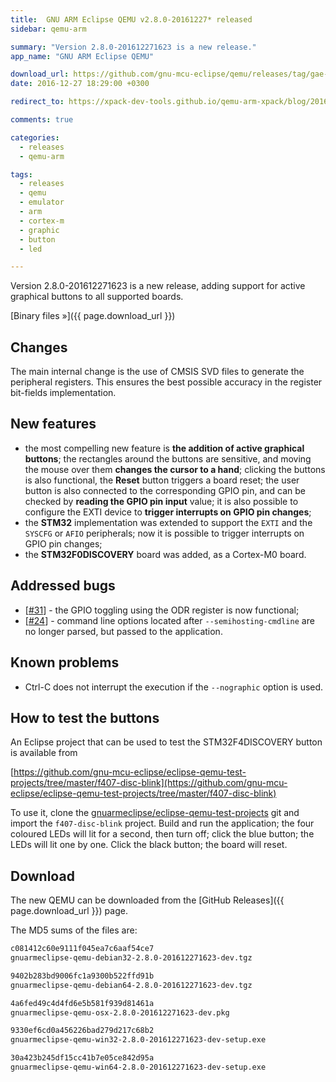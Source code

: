 ```yaml
---
title:  GNU ARM Eclipse QEMU v2.8.0-20161227* released
sidebar: qemu-arm

summary: "Version 2.8.0-201612271623 is a new release."
app_name: "GNU ARM Eclipse QEMU"

download_url: https://github.com/gnu-mcu-eclipse/qemu/releases/tag/gae-2.8.0-20161227/
date: 2016-12-27 18:29:00 +0300

redirect_to: https://xpack-dev-tools.github.io/qemu-arm-xpack/blog/2016/12/27/qemu-v2-8-0-20161227-released/

comments: true

categories:
  - releases
  - qemu-arm

tags:
  - releases
  - qemu
  - emulator
  - arm
  - cortex-m
  - graphic
  - button
  - led

---
```


Version 2.8.0-201612271623 is a new release, adding support for active graphical buttons to all supported boards.

[Binary files »]({{ page.download_url }})

## Changes

The main internal change is the use of CMSIS SVD files to generate the peripheral registers. This ensures the best possible accuracy in the register bit-fields implementation.

## New features

- the most compelling new feature is **the addition of active graphical buttons**; the rectangles around the buttons are sensitive, and moving the mouse over them **changes the cursor to a hand**; clicking the buttons is also functional, the **Reset** button triggers a board reset; the user button is also connected to the corresponding GPIO pin, and can be checked by **reading the GPIO pin input** value; it is also possible to configure the EXTI device to **trigger interrupts on GPIO pin changes**;
- the **STM32** implementation was extended to support the `EXTI` and the `SYSCFG` or `AFIO` peripherals; now it is possible to trigger interrupts on GPIO pin changes;
- the **STM32F0DISCOVERY** board was added, as a Cortex-M0 board.

## Addressed bugs

- [[#31](https://github.com/gnu-mcu-eclipse/qemu/issues/31)] - the GPIO toggling using the ODR register is now functional;
- [[#24](https://github.com/gnu-mcu-eclipse/qemu/issues/24)] - command line options located after `--semihosting-cmdline` are no longer parsed, but passed to the application.

## Known problems

- Ctrl-C does not interrupt the execution if the `--nographic` option is used.

## How to test the buttons

An Eclipse project that can be used to test the STM32F4DISCOVERY button is available from

[https://github.com/gnu-mcu-eclipse/eclipse-qemu-test-projects/tree/master/f407-disc-blink](https://github.com/gnu-mcu-eclipse/eclipse-qemu-test-projects/tree/master/f407-disc-blink)

To use it, clone the [gnuarmeclipse/eclipse-qemu-test-projects](https://github.com/gnu-mcu-eclipse/eclipse-qemu-test-projects) git and import the `f407-disc-blink` project. Build and run the application; the four coloured LEDs will lit for a second, then turn off; click the blue button; the LEDs will lit one by one. Click the black button; the board will reset.

## Download

The new QEMU can be downloaded from the [GitHub Releases]({{ page.download_url }}) page.

The MD5 sums of the files are:

```txt
c081412c60e9111f045ea7c6aaf54ce7
gnuarmeclipse-qemu-debian32-2.8.0-201612271623-dev.tgz

9402b283bd9006fc1a9300b522ffd91b
gnuarmeclipse-qemu-debian64-2.8.0-201612271623-dev.tgz

4a6fed49c4d4fd6e5b581f939d81461a
gnuarmeclipse-qemu-osx-2.8.0-201612271623-dev.pkg

9330ef6cd0a456226bad279d217c68b2
gnuarmeclipse-qemu-win32-2.8.0-201612271623-dev-setup.exe

30a423b245df15cc41b7e05ce842d95a
gnuarmeclipse-qemu-win64-2.8.0-201612271623-dev-setup.exe

```
